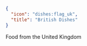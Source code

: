 ```json
{
  "icon": "dishes:flag_uk",
  "title": "British Dishes"
}
```

Food from the United Kingdom